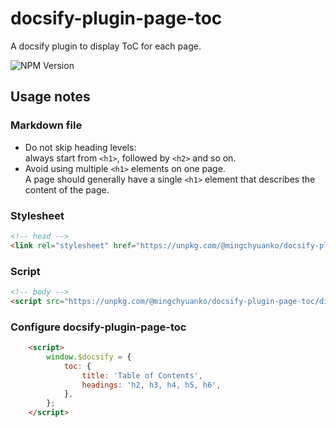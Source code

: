 # docsify-plugin-page-toc

A docsify plugin to display ToC for each page.

![NPM Version](https://img.shields.io/npm/v/@mingchyuanko/docsify-plugin-page-toc)

## Usage notes

### Markdown file

- Do not skip heading levels:<br />
  always start from `<h1>`, followed by `<h2>` and so on.
- Avoid using multiple `<h1>` elements on one page.<br />
  A page should generally have a single `<h1>` element that describes the content of the page.

### Stylesheet

```html
<!-- head -->
<link rel="stylesheet" href="https://unpkg.com/@mingchyuanko/docsify-plugin-page-toc/dist/toc.css">
```

### Script

```html
<!-- body -->
<script src="https://unpkg.com/@mingchyuanko/docsify-plugin-page-toc/dist/toc.min.js"></script>
```

### Configure docsify-plugin-page-toc

```html
    <script>
        window.$docsify = {
            toc: {
                title: 'Table of Contents',
                headings: 'h2, h3, h4, h5, h6',
            },
        };
    </script>
```
